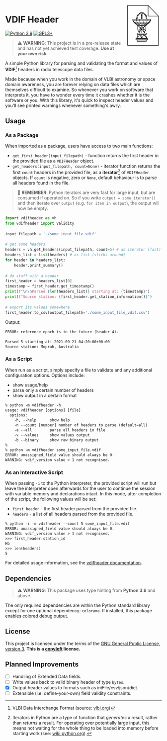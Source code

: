 <img align="right" src="docs/logo.png" style="padding:10px;width:20%;">

# VDIF Header

[![Python 3.9](https://img.shields.io/badge/python-3.9+-blue.svg)](https://www.python.org/downloads/release/python-390/) [![GPL3+](https://img.shields.io/badge/license-GPL3+-green)](https://www.gnu.org/licenses/gpl-3.0.en.html)

> :warning: **WARNING**: This project is in a pre-release state and has not yet achieved test coverage. **Use at your own risk.**
> 
A simple Python library for parsing and validating the format and values of **VDIF**[^1] headers in radio telescope data files.

Made because when you work in the domain of VLBI astronomy or space domain awareness, you are forever relying on data files which are themselves difficult to examine. So whenever you work on software that interprets it, you have to wonder every time it crashes whether it is the software or you. With this library, it's quick to inspect header values and you'll see printed warnings whenever something's awry.

[^1]: VLBI Data Interchange Format (source: [vlbi.org](https://vlbi.org/wp-content/uploads/2019/03/VDIF_specification_Release_1.1.1.pdf))

## Usage

### As a Package

When imported as a package, users have access to two main functions:

* `get_first_header(input_filepath)` - function returns the first header in the provided file as a `VDIFHeader` object.
* `get_headers(input_filepath, count=None)` - iterator function returns the first `count` headers in the provided file, as a **iterator**[^2] of `VDIFHeader` objects. If `count` is negative, zero or `None`, default behaviour is to parse all headers found in the file. 

> :brain: **REMEMBER**: Python iterators are very fast for large input, but are consumed if operated on. So if you write `output = some_iterator()` and then iterate over `output` (e.g. `for item in output`), the output will now be empty.

[^2]: Iterators in Python are a type of function that *generates* a result, rather than *returns* a result. For operating over potentially large input, this means not waiting for the whole thing to be loaded into memory before starting work (see: [wiki.python.org](https://wiki.python.org/moin/Iterator)).

```python
import vdifheader as vh
from vdifheader import Validity

input_filepath = './some_input_file.vdif'

# get some headers
headers = vh.get_headers(input_filepath, count=5) # as iterator (fast)
headers_list = list(headers) # as list (sticks around)
for header in headers_list:
    header.print_summary()

# do stuff with a header
first_header = headers_list[0]
timestamp = first_header.get_timestamp()
print(f"\n\nParsed {len(headers_list)} starting at: {timestamp}")
print(f"Source station: {first_header.get_station_information()}")

# export its values somewhere
first_header.to_csv(output_filepath='./some_input_file_vdif.csv')
```
Output:
```
ERROR: reference epoch is in the future (header 4).

Parsed 5 starting at: 2021-09-21 04:20:00+00:00
Source station: Moprah, Australia
```

### As a Script

When run as a script, simply specify a file to validate and any additional configuration options. Options include:

* show usage/help
* parse only a certain number of headers
* show output in a certain format

```
% python -m vdifheader -h
usage: vdifheader [options] [file]
  options:
    -h, --help		show help
    -n --count [number]	number of headers to parse (default=all)
    -a --all		parse all headers in file
    -v --values     show values output
    -b --binary		show raw binary output
%
% python -m vdifheader some_input_file.vdif
ERROR: unassigned_field value should always be 0.
WARNING: vdif_version value > 1 not recognised.
```

### As an Interactive Script

When passing `-i` to the Python interpreter, the provided script will run but leave the interpreter open afterwards for the user to continue the session with variable memory and declarations intact. In this mode, after completion of the script, the following values will be set:

* `first_header` - the first header parsed from the provided file.
* `headers` - a list of all headers parsed from the provided file.

```
% python -i -m vdifheader --count 5 some_input_file.vdif
ERROR: unassigned_field value should always be 0.
WARNING: vdif_version value > 1 not recognised.
>>> first_header.station_id
Hb
>>> len(headers)
5
```

For detailed usage information, see the [vdifheader documentation](/docs).

## Dependencies

> :warning: **WARNING**: This package uses type hinting from **Python 3.9** and above.

The only required dependencies are within the Python standard library except for one optional dependency: `colorama`. If installed, this package enables colored debug output.

## License

This project is licensed under the terms of the [GNU General Public License, version 3](https://www.gnu.org/licenses/gpl-3.0.en.html). **This is a [copyleft](https://www.gnu.org/licenses/copyleft.en.html) license.**

## Planned Improvements

- [ ] Handling of Extended Data fields.
- [ ] Write values back to valid binary header of type `bytes`.
- [x] Output header values to formats such as ~~iniFile~~/~~csv~~/json/~~dict~~.
- [ ] Extensible (i.e. define-your-own) field validity constraints.
